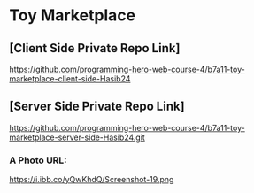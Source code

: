 # Toy Marketplace 

## [Client Side Private Repo Link]
https://github.com/programming-hero-web-course-4/b7a11-toy-marketplace-client-side-Hasib24



## [Server Side Private Repo Link]
https://github.com/programming-hero-web-course-4/b7a11-toy-marketplace-server-side-Hasib24.git


### A Photo URL:
https://i.ibb.co/yQwKhdQ/Screenshot-19.png


